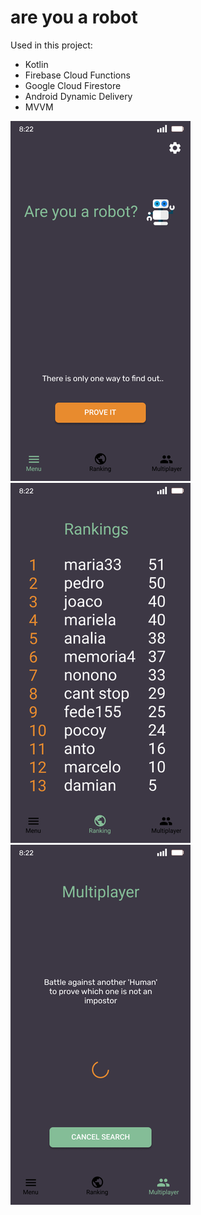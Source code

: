 # are you a robot
Used in this project:</br>
  * Kotlin</br>
  * Firebase Cloud Functions</br> 
  * Google Cloud Firestore</br>
  * Android Dynamic Delivery
  * MVVM
  
![N|Sol2id](https://github.com/puntogris/are-you-a-robot/blob/master/screenshots/1.png)
![N|Sol4id](https://github.com/puntogris/are-you-a-robot/blob/master/screenshots/2.png)
![N|So44lid](https://github.com/puntogris/are-you-a-robot/blob/master/screenshots/3.png)
